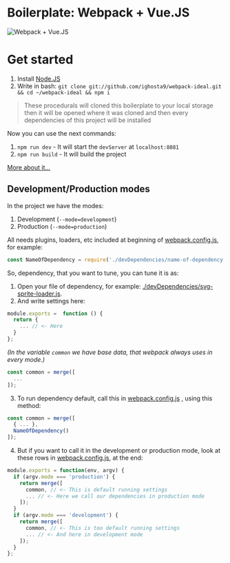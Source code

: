 # Boilerplate: Webpack + Vue.JS

![Webpack + Vue.JS](https://miro.medium.com/max/700/1*i28tdUZj1oq6BvNyWwPSgA.png "Webpack + Vue.JS")

Get started
===

1. Install [Node.JS](https://nodejs.org/en/)
2. Write in bash: `git clone git://github.com/ighosta9/webpack-ideal.git && cd ~/webpack-ideal && npm i`
> These procedurals will cloned this boilerplate to your local storage then it will be opened where it was cloned and then every dependencies of this project will be installed 

Now you can use the next commands:
1. `npm run dev` - It will start the `devServer` at `localhost:8081`
2. `npm run build` - It will build the project

[More about it...](#Development/Production-modes)

## Development/Production modes
In the project we have the modes:
1. Development (`--mode=development`)
2. Production (`--mode=production`)

All needs plugins, loaders, etc included at beginning of [webpack.config.js](https://github.com/ighosta9/webpack-ideal/blob/master/webpack.config.js), for example:
```js
const NameOfDependency = require('./devDependencies/name-of-dependency.js')
```

So, dependency, that you want to tune, you can tune it is as:
1. Open your file of dependency, for example: [./devDependencies/svg-sprite-loader.js](https://github.com/ighosta9/webpack-ideal/blob/master/devDependencies/svg-sprite-loader.js).
2. And write settings here:

```js
module.exports =  function () {
  return {
    ... // <- Here
  }
};
```

*(In the variable `common` we have base data, that webpack always uses in every mode.)*
```js
const common = merge([
  ...
]);
```

3. To run dependency default, call this in [webpack.config.js](https://github.com/ighosta9/webpack-ideal/blob/master/webpack.config.js)
, using this method:

```js
const common = merge([
  { ... },
  NameOfDependency()
]);
```

4. But if you want to call it in the development or production mode, look at these rows in [webpack.config.js](https://github.com/ighosta9/webpack-ideal/blob/master/webpack.config.js), at the end:
```js
module.exports = function(env, argv) {
  if (argv.mode === 'production') {
    return merge([
      common, // <- This is default running settings
      ... // <- Here we call our dependencies in production mode
    ]);
  }
  if (argv.mode === 'development') {
    return merge([
      common, // <- This is too default running settings
      ... // <- And here in development mode
    ]);
  }
};
```
